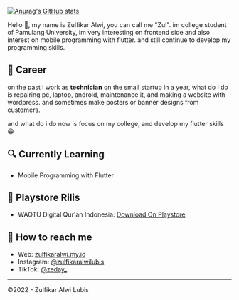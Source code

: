 
[![Anurag's GitHub stats](https://github-readme-stats.vercel.app/api?username=bakteribaik&show_icons=true&theme=radical)](https://github.com/anuraghazra/github-readme-stats)

Hello 👋, my name is Zulfikar Alwi, you can call me "Zul". im college student of Pamulang University, im very interesting on frontend side and also interest on mobile programming with flutter. and still continue to develop my programming skills.

<h2>💼 Career</h2>
  
on the past i work as <b>technician</b> on the small startup in a year, what do i do is repairing pc, laptop, android, maintenance it, and making a website with wordpress. and sometimes make posters or banner designs from customers.

and what do i do now is focus on my college, and develop my flutter skills 😁

<h2>🔍 Currently Learning</h2>
<ul>
  <li> Mobile Programming with Flutter
</ul>

<h2>👀 Playstore Rilis</h2>
<ul>
  <li> WAQTU Digital Qur'an Indonesia: <a href="https://play.google.com/store/apps/details?id=com.waqtuindonesia">Download On Playstore</a></li>
</ul>

<h2>🚀 How to reach me</h2>
<ul>
  <li>Web: <a href="https://zulfikaralwi.my.id">zulfikaralwi.my.id</a></li>
  <li>Instagram: <a href="https://instagram.com/zulfikaralwilubis/">@zulfikaralwilubis</a></li>
  <li>TikTok: <a href="https://tiktok.com/zeday_">@zeday_</a></li>
</ul>



<hr>

©2022 - Zulfikar Alwi Lubis
